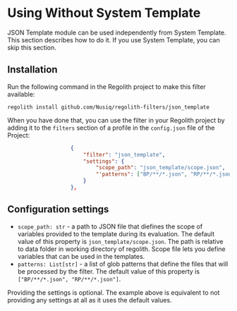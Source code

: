 # Using Without System Template
JSON Template module can be used independently from System Template. This section describes how to do it. If you use System Template, you can skip this section.

## Installation
Run the following command in the Regolith project to make this filter available:
```
regolith install github.com/Nusiq/regolith-filters/json_template
```
When you have done that, you can use the filter in your Regolith project by adding it to the `filters` section of a profile in the `config.json` file of the Project:
```json
                    {
                        "filter": "json_template",
                        "settings": {
                            "scope_path": "json_template/scope.json",
                            "'patterns": ["BP/**/*.json", "RP/**/*.json"]
                        }
                    },
```
## Configuration settings
- `scope_path: str` - a path to JSON file that diefines the scope of variables provided to the template during its evaluation. The default value of this property is `json_template/scope.json`. The path is relative to data folder in working directory of regolith. Scope file lets you define variables that can be used in the templates.
- `patterns: List[str]` - a list of glob patterns that define the files that will be processed by the filter. The default value of this property is `["BP/**/*.json", "RP/**/*.json"]`.

Providing the settings is optional. The example above is equivalent to not providing any settings at all as it uses the default values.